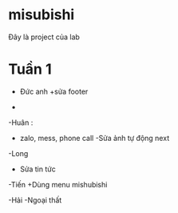 # misubishi
Đây là project của lab

# Tuần 1
- Đức anh
+sửa footer
+

-Huân : 
- zalo, mess, phone call
-Sửa ảnh tự động next

-Long
+ Sửa tin tức 

-Tiến
+Dùng menu mishubishi

-Hải
-Ngoại thất

